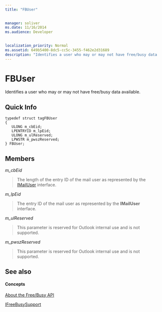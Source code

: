 ```yaml
---
title: "FBUser"
 
 
manager: soliver
ms.date: 11/16/2014
ms.audience: Developer
 
 
localization_priority: Normal
ms.assetid: 649b5400-8dc5-cc5c-3455-f462e2d31689
description: "Identifies a user who may or may not have free/busy data available."
---
```


# FBUser

Identifies a user who may or may not have free/busy data available.
  
## Quick Info

```
typedef struct tagFBUser 
{ 
   ULONG m_cbEid; 
   LPENTRYID m_lpEid; 
   ULONG m_ulReserved; 
   LPWSTR m_pwszReserved; 
} FBUser;

```

## Members

 _m_cbEid_
  
> The length of the entry ID of the mail user as represented by the [IMailUser](http://msdn.microsoft.com/library/wab._wab_IMailUser%28Office.15%29.aspx) interface. 
    
 _m_lpEid_
  
> The entry ID of the mail user as represented by the **IMailUser** interface. 
    
 _m_ulReserved_
  
> This parameter is reserved for Outlook internal use and is not supported.
    
 _m_pwszReserved_
  
> This parameter is reserved for Outlook internal use and is not supported.
    
## See also

#### Concepts

[About the Free/Busy API](about-the-free-busy-api.md)
  
[IFreeBusySupport](ifreebusysupport.md)

